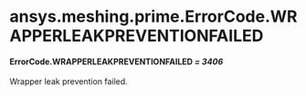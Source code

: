 <a id="ansys-meshing-prime-errorcode-wrapperleakpreventionfailed"></a>

# ansys.meshing.prime.ErrorCode.WRAPPERLEAKPREVENTIONFAILED

<a id="ansys.meshing.prime.ErrorCode.WRAPPERLEAKPREVENTIONFAILED"></a>

#### ErrorCode.WRAPPERLEAKPREVENTIONFAILED *= 3406*

Wrapper leak prevention failed.

<!-- !! processed by numpydoc !! -->
